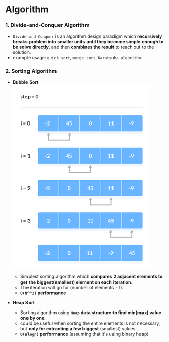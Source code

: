 # Algorithm

### 1. Divide-and-Conquer Algorithm
- `Divide-and-Conquer` is an algorithm design paradigm which **recursively breaks problem into smaller units until they become simple enough to be solve directly**, and then **combines the result** to reach out to the solution.
- example usage: `quick sort`, `merge sort`, `Karatsuba algorithm`

### 2. Sorting Algorithm
- **Bubble Sort**
![Bubble Sort](image.png)
    - Simplest sorting algorithm which **compares 2 adjacent elements to get the biggest(smallest) element on each iteration**.
    - The iteration will go for (number of elements - 1).
    - **`O(N^^2)` performance**

- **Heap Sort**
    - Sorting algorithm using **`Heap` data structure to find min(max) value one by one**.
    - could be useful when sorting the entire elements is not necessary, but **only for extracting a few biggest** (smallest) values.
    - **`O(nlogn)` performance** (assuming that it's using binary heap)
